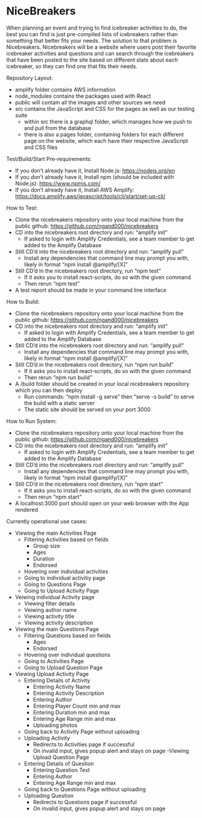 ﻿# NiceBreakers
When planning an event and trying to find icebreaker activities to do, the best you can
find is just pre-compiled lists of icebreakers rather than something that better fits
your needs. The solution to that problem is Nicebreakers. Nicebreakers will be a website
where users post their favorite icebreaker activities and questions and can search
through the icebreakers that have been posted to the site based on different stats about
each icebreaker, so they can find one that fits their needs.

Repository Layout:
- amplify folder contains AWS information
- node_modules contains the packages used with React
- public will contain all the images and other sources we need
- src contains the JavaScript and CSS for the pages as well as our testing suite
    - within src there is a graphql folder, which manages how we push to and pull from the database
    - there is also a pages folder, containing folders for each different page on the website, which each have their respective JavaScript and CSS files

Test/Build/Start Pre-requirements:
- If you don’t already have it, Install Node.js: https://nodejs.org/en
- If you don’t already have it, Install npm (should be included with Node.js): https://www.npmjs.com/
- If you don’t already have it, Install AWS Amplify: https://docs.amplify.aws/javascript/tools/cli/start/set-up-cli/

How to Test:
- Clone the nicebreakers repository onto your local machine from the public github: https://github.com/ngand000/nicebreakers
- CD into the nicebreakers root directory and run: “amplify init”
    - If asked to login with Amplify Credentials, see a team member to get added to the Amplify Database
- Still CD’d into the nicebreakers root directory and run: “amplify pull”
    - Install any dependencies that command line may prompt you with, likely in format “npm install @amplify/[X]”
- Still CD’d in the nicebreakers root directory, run “npm test”
    - If it asks you to install react-scripts, do so with the given command
    - Then rerun “npm test”
- A test report should be made in your command line interface
    
How to Build:
- Clone the nicebreakers repository onto your local machine from the public github: https://github.com/ngand000/nicebreakers
- CD into the nicebreakers root directory and run: “amplify init”
    - If asked to login with Amplify Credentials, see a team member to get added to the Amplify Database
- Still CD’d into the nicebreakers root directory and run: “amplify pull”
    - Install any dependencies that command line may prompt you with, likely in format “npm install @amplify/[X]”
- Still CD’d in the nicebreakers root directory, run “npm run build”
    - If it asks you to install react-scripts, do so with the given command
    - Then rerun “npm run build”
- A /build folder should be created in your local nicebreakers repository which you can then deploy
    - Run commands: “npm install -g serve” then “serve -s build” to serve the build with a static server
    - The static site should be served on your port 3000

How to Run System:
- Clone the nicebreakers repository onto your local machine from the public github: https://github.com/ngand000/nicebreakers
- CD into the nicebreakers root directory and run: “amplify init”
    - If asked to login with Amplify Credentials, see a team member to get added to the Amplify Database
- Still CD’d into the nicebreakers root directory and run: “amplify pull”
    - Install any dependencies that command line may prompt you with, likely in format “npm install @amplify/[X]”
- Still CD’d in the nicebreakers root directory, run “npm start”
    - If it asks you to install react-scripts, do so with the given command
    - Then rerun “npm start”
- A localhost:3000 port should open on your web browser with the App rendered

Currently operational use cases:
- Viewing the main Activities Page
    - Filtering Activities based on fields
        - Group size
        - Ages
        - Duration
        - Endorsed
    - Hovering over individual activities
    - Going to individual activitiy page
    - Going to Questions Page
    - Going to Upload Activity Page
- Veiwing individual Activity page
    - Viewing filter details
    - Veiwing author name
    - Viewing activity title
    - Viewing activity description
- Viewing the main Questions Page
    - Filtering Questions based on fields
        - Ages
        - Endorsed
    - Hovering over individual questions
    - Going to Activities Page
    - Going to Upload Question Page
- Viewing Upload Activity Page
    - Entering Details of Activity
        - Entering Activity Name
        - Entering Activity Description
        - Entering Author
        - Entering Player Count min and max
        - Entering Duration min and max
        - Entering Age Range min and max
        - Uploading photos
    - Going back to Activity Page without uploading
    - Uploading Activity
        - Redirects to Activities page if successful
        - On invalid input, gives popup alert and stays on page
-Viewing Upload Question Page
    - Entering Details of Question
        - Entering Question Text
        - Entering Author
        - Entering Age Range min and max
    - Going back to Questions Page without uploading
    - Uploading Question
        - Redirects to Questions page if successful
        - On invalid input, gives popup alert and stays on page
